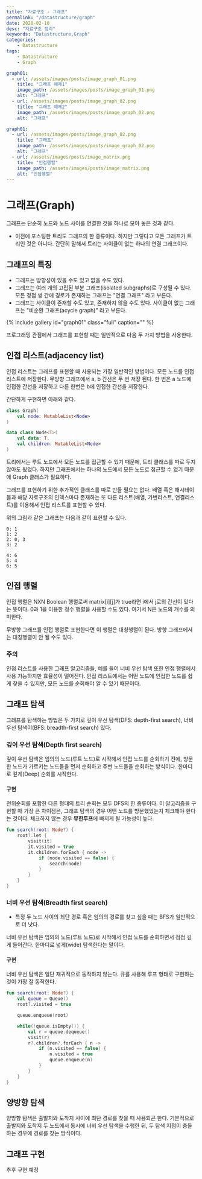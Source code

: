 ```yaml
---
title: "자료구조 - 그래프"
permalink: "/datastructure/graph"
date: 2020-02-10
desc: "자료구조 정리"
keywords: "Datastructure,Graph"
categories: 
    - Datastructure
tags: 
    - Datastructure 
    - Graph

graph01:
  - url: /assets/images/posts/image_graph_01.png
    title: "그래프 예제1"
    image_path: /assets/images/posts/image_graph_01.png
    alt: "그래프"
  - url: /assets/images/posts/image_graph_02.png
    title: "그래프 예제2"
    image_path: /assets/images/posts/image_graph_02.png
    alt: "그래프"

graph01:
  - url: /assets/images/posts/image_graph_02.png
    title: "그래프"
    image_path: /assets/images/posts/image_graph_02.png
    alt: "그래프"
  - url: /assets/images/posts/image_matrix.png
    title: "인접행렬"
    image_path: /assets/images/posts/image_matrix.png
    alt: "인접행렬"
---
```


# 그래프(Graph)

그래프는 단순히 노드와 노드 사이를 연결한 것을 하나로 모아 놓은 것과 같다.


* 이전에 포스팅한 트리도 그래프의 한 종류이다. 하지만 그렇다고 모든 그래프가 트리인 것은 아니다. 간단히 말해서 트리는 사이클이 없는 하나의 연결 그래프이다.

## 그래프의 특징

* 그래프는 방향성이 있을 수도 있고 없을 수도 있다.
* 그래프는 여러 개의 고립된 부분 그래프(isolated subgraphs)로 구성될 수 있다. 모든 정점 쌍 간에 경로가 존재하는 그래프는 "연결 그래프" 라고 부른다.
* 그래프는 사이클이 존재할 수도 있고, 존재하지 않을 수도 있다. 사이클이 없는 그래프는 "비순환 그래프(acycle graph)" 라고 부른다.

{% include gallery id="graph01" class="full" caption="" %}

프로그래밍 관점에서 그래프를 표현할 때는 일반적으로 다음 두 가지 방법을 사용한다.

## 인접 리스트(adjacency list)

인접 리스트는 그래프를 표현할 때 사용되는 가장 일반적인 방법이다. 모든 노드를 인접 리스트에 저장한다. 무방향 그래프에서 a, b 간선은 두 번 저장 된다. 한 번은 a 노드에 인접한 간선을 저장하고 다른 한번은 b에 인접한 간선을 저장한다.

간단하게 구현하면 아래와 같다.

```kotlin
class Graph(
    val node: MutableList<Node>
)

data class Node<T>(
    val data: T,
    val children: MutableList<Node>
)
```

트리에서는 루트 노드에서 모든 노드를 접근할 수 있기 때문에, 트리 클래스를 따로 두지 않아도 됬었다. 하지만 그래프에서는 하나의 노드에서 모든 노드로 접근할 수 없기 때문에 Graph 클래스가 필요하다.

그래프를 표현하기 위한 추가적인 클래스를 따로 만들 필요는 없다. 배열 혹은 해시테이블과 해당 자료구조의 인덱스마다 존재하는 또 다른 리스트(배열, 가변리스트, 연결리스트)를 이용해서 인접 리스트를 표현할 수 있다.

위의 그림과 같은 그래프는 다음과 같이 표현할 수 있다.

```
0: 1
1: 2
2: 0, 3
3: 2

4: 6
5: 4
6: 5
```

## 인접 행렬

인접 행렬은 NXN Boolean 행렬로써 matrix[i][j]가 true라면 i에서 j로의 간선이 있다는 뜻이다. 0과 1을 이용한 정수 행렬을 사용할 수도 있다. 여기서 N은 노드의 개수를 의미한다.

무방향 그래프를 인접 행렬로 표현한다면 이 행렬은 대칭행렬이 된다. 방향 그래프에서는 대칭행렬이 안 될 수도 있다.

### 주의

인접 리스트를 사용한 그래프 알고리즘들, 예를 들어 너비 우선 탐색 또한 인접 행렬에서 사용 가능하지만 효율성이 떨어진다. 인접 리스트에서는 어떤 노드에 인접한 노드를 쉽게 찾을 수 있지만, 모든 노드를 순회해야 알 수 있기 때문이다.

## 그래프 탐색

그래프를 탐색하는 방법은 두 가지로 깊이 우선 탐색(DFS: depth-first search), 너비 우선 탐색이(BFS: breadth-first search) 있다.

### 깊이 우선 탐색(Depth first search)

깊이 우선 탐색은 임의의 노드(루트 노드)로 시작해서 인접 노드를 순회하기 전에, 방문한 노드가 가르키는 노드들을 먼저 순회하고 주변 노드들을 순회하는 방식이다. 한마디로 깊게(Deep) 순회를 시작한다.

#### 구현

전위순회를 포함한 다른 형태의 트리 순회는 모두 DFS의 한 종류이다. 이 알고리즘을 구현할 때 가장 큰 차이점은, 그래프 탐색의 경우 어떤 노드를 방문했었는지 체크해야 한다는 것이다. 체크하지 않는 경우 <b>무한루프</b>에 빠지게 될 가능성이 높다.

```kotlin
fun search(root: Node?) {
    root?.let { 
        visit(it)
        it.visited = true
        it.children.forEach { node ->
            if (node.visited == false) {
                search(node)
            }
        }
    }
}
```

### 너비 우선 탐색(Breadth first search)

* 특정 두 노드 사이의 최단 경로 혹은 임의의 경로를 찾고 싶을 때는 BFS가 일반적으로 더 낫다.

너비 우선 탐색은 임의의 노드(루트 노드)로 시작해서 인접 노드를 순회하면서 점점 깊게 들어간다. 한마디로 넓게(wide) 탐색한다는 말이다.

#### 구현

너비 우선 탐색은 일단 재귀적으로 동작하지 않는다. 큐를 사용해 루프 형태로 구현하는 것이 가장 잘 동작한다.

```kotlin
fun search(root: Node?) {
    val queue = Queue()
    root?.visited = true

    queue.enqueue(root)

    while(!queue.isEmpty()) {
        val r = queue.dequeue()
        visit(r)
        r?.children?.forEach { n ->
            if (n.visited == false) {
                n.visited = true
                queue.enqueue(n)
            }
        }
    }
}
```

## 양방향 탐색

양방향 탐색은 출발지와 도착지 사이에 최단 경로를 찾을 때 사용되곤 한다. 기본적으로 출발지와 도착지 두 노드에서 동시에 너비 우선 탐색을 수행한 뒤, 두 탐색 지점이 충돌하는 경우에 경로를 찾는 방식이다.

## 그래프 구현

추후 구현 예정